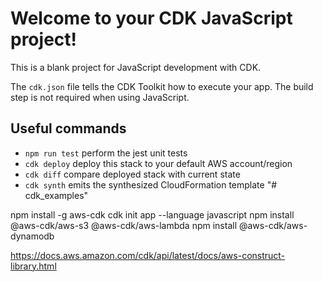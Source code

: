 # Welcome to your CDK JavaScript project!

This is a blank project for JavaScript development with CDK.

The `cdk.json` file tells the CDK Toolkit how to execute your app. The build step is not required when using JavaScript.

## Useful commands

 * `npm run test`         perform the jest unit tests
 * `cdk deploy`           deploy this stack to your default AWS account/region
 * `cdk diff`             compare deployed stack with current state
 * `cdk synth`            emits the synthesized CloudFormation template
"# cdk_examples" 


npm install -g aws-cdk
cdk init app --language javascript
npm install @aws-cdk/aws-s3 @aws-cdk/aws-lambda
npm install @aws-cdk/aws-dynamodb


https://docs.aws.amazon.com/cdk/api/latest/docs/aws-construct-library.html